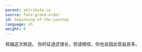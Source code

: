 ```yaml
---
parent: attribute.ce
source: fate-grand-order
id: beginning-of-the-journey
language: zh
weight: 0
---
```


祝福这次旅途。
你的征途还很长，但请相信，你也会因此受益良多。
